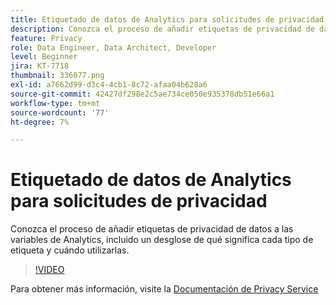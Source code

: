 ```yaml
---
title: Etiquetado de datos de Analytics para solicitudes de privacidad
description: Conozca el proceso de añadir etiquetas de privacidad de datos a las variables de Analytics, incluido un desglose de qué significa cada tipo de etiqueta y cuándo utilizarlas.
feature: Privacy
role: Data Engineer, Data Architect, Developer
level: Beginner
jira: KT-7718
thumbnail: 336077.png
exl-id: a7662d99-d3c4-4cb1-8c72-afaa04b628a6
source-git-commit: 42427df298e2c5ae734ce050e935378db51e66a1
workflow-type: tm+mt
source-wordcount: '77'
ht-degree: 7%

---
```


# Etiquetado de datos de Analytics para solicitudes de privacidad

Conozca el proceso de añadir etiquetas de privacidad de datos a las variables de Analytics, incluido un desglose de qué significa cada tipo de etiqueta y cuándo utilizarlas.

>[!VIDEO](https://video.tv.adobe.com/v/336077?quality=12&learn=on)

Para obtener más información, visite la [Documentación de Privacy Service](https://experienceleague.adobe.com/docs/experience-platform/privacy/home.html?lang=es)